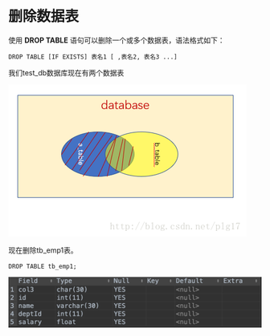 # 删除数据表

使用 **DROP TABLE** 语句可以删除一个或多个数据表，语法格式如下：

```text
DROP TABLE [IF EXISTS] 表名1 [ ,表名2, 表名3 ...]
```

我们test\_db数据库现在有两个数据表

![](../.gitbook/assets/image%20%2847%29.png)

现在删除tb\_emp1表。

```text
DROP TABLE tb_emp1;
```

![](../.gitbook/assets/image%20%2811%29.png)

